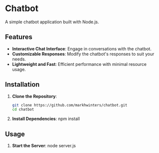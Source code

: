 # Chatbot

A simple chatbot application built with Node.js.

## Features

- **Interactive Chat Interface**: Engage in conversations with the chatbot.
- **Customizable Responses**: Modify the chatbot's responses to suit your needs.
- **Lightweight and Fast**: Efficient performance with minimal resource usage.

## Installation

1. **Clone the Repository**:

   ```bash
   git clone https://github.com/markhwinters/chatbot.git
   cd chatbot

   ```

2. **Install Dependencies**:
   npm install

## Usage

1. **Start the Server**:
   node server.js
